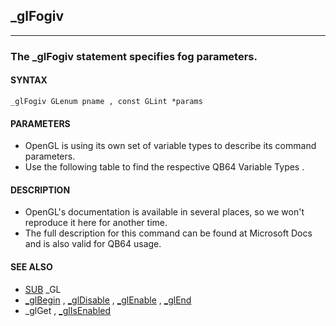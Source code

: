 ## _glFogiv
---

### The _glFogiv statement specifies fog parameters.

#### SYNTAX

`_glFogiv GLenum pname , const GLint *params`

#### PARAMETERS
* OpenGL is using its own set of variable types to describe its command parameters.
* Use the following table to find the respective QB64 Variable Types .


#### DESCRIPTION
* OpenGL's documentation is available in several places, so we won't reproduce it here for another time.
* The full description for this command can be found at Microsoft Docs and is also valid for QB64 usage.


#### SEE ALSO
* [SUB](./SUB.md) _GL
* [_glBegin](./_glBegin.md) , [_glDisable](./_glDisable.md) , [_glEnable](./_glEnable.md) , [_glEnd](./_glEnd.md)
* _glGet , [_glIsEnabled](./_glIsEnabled.md)
